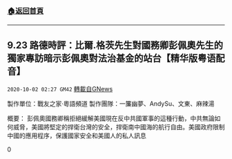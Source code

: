###  [:house:返回首頁](https://github.com/ourhimalayas/txt)
---

## 9.23 路德時評：比爾.格茨先生對國務卿彭佩奧先生的獨家專訪暗示彭佩奧對法治基金的站台【精华版粤语配音】
`2020-10-02 02:27 GM42` [轉載自GNews](https://gnews.org/zh-hant/396991/)

製作單位：戰友之家·粵語頻道
製作團隊：一簾幽夢、AndySu、文東、麻辣湯



概要：
彭佩奧國務卿稱拒絕緩解美國現在反中共國軍事的這種行動，中共無論如何威脅，美國將堅定的捍衛台灣的安全，捍衛南中國海的航行自由。美國政府限制中國的應用程序，保護國家安全和美國人的私人訊息

0
